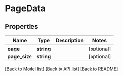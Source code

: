 # PageData

## Properties
Name | Type | Description | Notes
------------ | ------------- | ------------- | -------------
**page** | **string** |  | [optional] 
**page_size** | **string** |  | [optional] 

[[Back to Model list]](../README.md#documentation-for-models) [[Back to API list]](../README.md#documentation-for-api-endpoints) [[Back to README]](../README.md)


